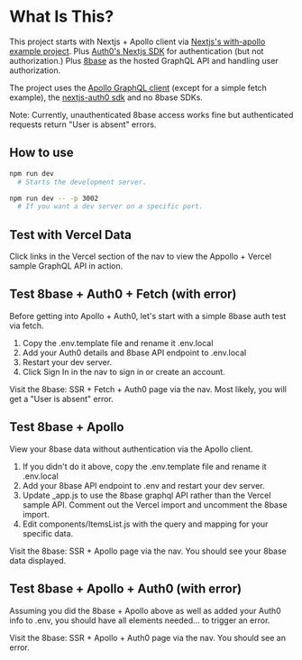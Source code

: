 # What Is This?

This project starts with Nextjs + Apollo client via [Nextjs's with-apollo example project](https://github.com/vercel/next.js/tree/canary/examples/with-apollo). Plus [Auth0's Nextjs SDK](https://github.com/auth0/nextjs-auth0) for authentication (but not authorization.) Plus [8base](https://www.8base.com/) as the hosted GraphQL API and handling user authorization.

The project uses the [Apollo GraphQL client](https://www.apollographql.com/client/) (except for a simple fetch example), the [nextjs-auth0 sdk](https://github.com/auth0/nextjs-auth0) and no 8base SDKs.

Note: Currently, unauthenticated 8base access works fine but authenticated requests return "User is absent" errors.

## How to use

```bash
npm run dev
  # Starts the development server.

npm run dev -- -p 3002
  # If you want a dev server on a specific port.
```

## Test with Vercel Data

Click links in the Vercel section of the nav to view the Appollo + Vercel sample GraphQL API in action.

## Test 8base + Auth0 + Fetch (with error)

Before getting into Apollo + Auth0, let's start with a simple 8base auth test via fetch.

1. Copy the .env.template file and rename it .env.local
2. Add your Auth0 details and 8base API endpoint to .env.local
3. Restart your dev server.
4. Click Sign In in the nav to sign in or create an account.

Visit the 8base: SSR + Fetch + Auth0 page via the nav. Most likely, you will get a "User is absent" error.

## Test 8base + Apollo

View your 8base data without authentication via the Apollo client.

1. If you didn't do it above, copy the .env.template file and rename it .env.local
2. Add your 8base API endpoint to .env and restart your dev server.
3. Update _app.js to use the 8base graphql API rather than the Vercel sample API. Comment out the Vercel import and uncomment the 8base import.
4. Edit components/ItemsList.js with the query and mapping for your specific data.

Visit the 8base: SSR + Apollo page via the nav. You should see your 8base data displayed.

## Test 8base + Apollo + Auth0 (with error)

Assuming you did the 8base + Apollo above as well as added your Auth0 info to .env, you should have all elements needed... to trigger an error.

Visit the 8base: SSR + Apollo + Auth0 page via the nav. You should see an error.
